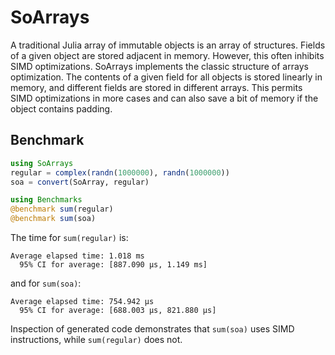 # SoArrays

A traditional Julia array of immutable objects is an array of structures. Fields
of a given object are stored adjacent in memory. However, this often inhibits
SIMD optimizations. SoArrays implements the classic structure of arrays
optimization. The contents of a given field for all objects is stored linearly
in memory, and different fields are stored in different arrays. This permits
SIMD optimizations in more cases and can also save a bit of memory if the object
contains padding.

## Benchmark

```julia
using SoArrays
regular = complex(randn(1000000), randn(1000000))
soa = convert(SoArray, regular)

using Benchmarks
@benchmark sum(regular)
@benchmark sum(soa)
```

The time for `sum(regular)` is:

```
Average elapsed time: 1.018 ms
  95% CI for average: [887.090 μs, 1.149 ms]
```

and for `sum(soa)`:

```
Average elapsed time: 754.942 μs
  95% CI for average: [688.003 μs, 821.880 μs]
```

Inspection of generated code demonstrates that `sum(soa)` uses SIMD
instructions, while `sum(regular)` does not.
